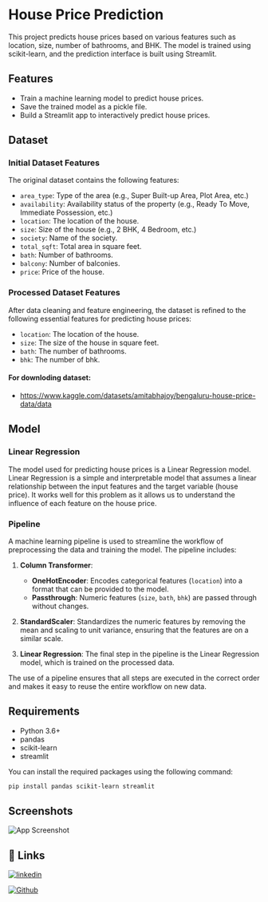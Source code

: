 # House Price Prediction

This project predicts house prices based on various features such as location, size, number of bathrooms, and BHK. The model is trained using scikit-learn, and the prediction interface is built using Streamlit.

## Features

- Train a machine learning model to predict house prices.
- Save the trained model as a pickle file.
- Build a Streamlit app to interactively predict house prices.

## Dataset

### Initial Dataset Features

The original dataset contains the following features:

- `area_type`: Type of the area (e.g., Super Built-up Area, Plot Area, etc.)
- `availability`: Availability status of the property (e.g., Ready To Move, Immediate Possession, etc.)
- `location`: The location of the house.
- `size`: Size of the house (e.g., 2 BHK, 4 Bedroom, etc.)
- `society`: Name of the society.
- `total_sqft`: Total area in square feet.
- `bath`: Number of bathrooms.
- `balcony`: Number of balconies.
- `price`: Price of the house.

### Processed Dataset Features

After data cleaning and feature engineering, the dataset is refined to the following essential features for predicting house prices:

- `location`: The location of the house.
- `size`: The size of the house in square feet.
- `bath`: The number of bathrooms.
- `bhk`: The number of bhk.

#### For downloding dataset:
- https://www.kaggle.com/datasets/amitabhajoy/bengaluru-house-price-data/data

## Model

### Linear Regression

The model used for predicting house prices is a Linear Regression model. Linear Regression is a simple and interpretable model that assumes a linear relationship between the input features and the target variable (house price). It works well for this problem as it allows us to understand the influence of each feature on the house price.

### Pipeline

A machine learning pipeline is used to streamline the workflow of preprocessing the data and training the model. The pipeline includes:

1. **Column Transformer**:
   - **OneHotEncoder**: Encodes categorical features (`location`) into a format that can be provided to the model.
   - **Passthrough**: Numeric features (`size`, `bath`, `bhk`) are passed through without changes.

2. **StandardScaler**: Standardizes the numeric features by removing the mean and scaling to unit variance, ensuring that the features are on a similar scale.

3. **Linear Regression**: The final step in the pipeline is the Linear Regression model, which is trained on the processed data.

The use of a pipeline ensures that all steps are executed in the correct order and makes it easy to reuse the entire workflow on new data.

## Requirements

- Python 3.6+
- pandas
- scikit-learn
- streamlit

You can install the required packages using the following command:

```bash
pip install pandas scikit-learn streamlit

```


## Screenshots

![App Screenshot](https://github.com/jeetml/PRODIGY_ML_01/blob/main/houseprice.png)



## 🔗 Links
[![linkedin](https://img.shields.io/badge/linkedin-0A66C2?style=for-the-badge&logo=linkedin&logoColor=white)](https://www.linkedin.com/in/jeet-patel-30757b2a2/)

[![Github](https://img.shields.io/badge/github-0A66C2?style=for-the-badge&logo=github&logoColor=white)](https://github.com/jeetml)





